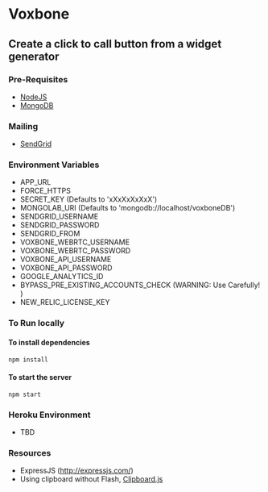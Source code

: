 # Voxbone
## Create a click to call button from a widget generator

### Pre-Requisites

* [NodeJS](https://nodejs.org)
* [MongoDB](https://nodejs.org)

### Mailing

* [SendGrid](sendgrid.com)

### Environment Variables

* APP_URL
* FORCE_HTTPS
* SECRET_KEY (Defaults to 'xXxXxXxXxX')
* MONGOLAB_URI (Defaults to 'mongodb://localhost/voxboneDB')
* SENDGRID_USERNAME
* SENDGRID_PASSWORD
* SENDGRID_FROM
* VOXBONE_WEBRTC_USERNAME
* VOXBONE_WEBRTC_PASSWORD
* VOXBONE_API_USERNAME
* VOXBONE_API_PASSWORD
* GOOGLE_ANALYTICS_ID
* BYPASS_PRE_EXISTING_ACCOUNTS_CHECK (WARNING: Use Carefully! )
* NEW_RELIC_LICENSE_KEY

### To Run locally

#### To install dependencies
```
npm install
```

#### To start the server
```
npm start
```

### Heroku Environment

* TBD

### Resources

* ExpressJS (http://expressjs.com/)
* Using clipboard without Flash, [Clipboard.js](https://zenorocha.github.io/clipboard.js/)
